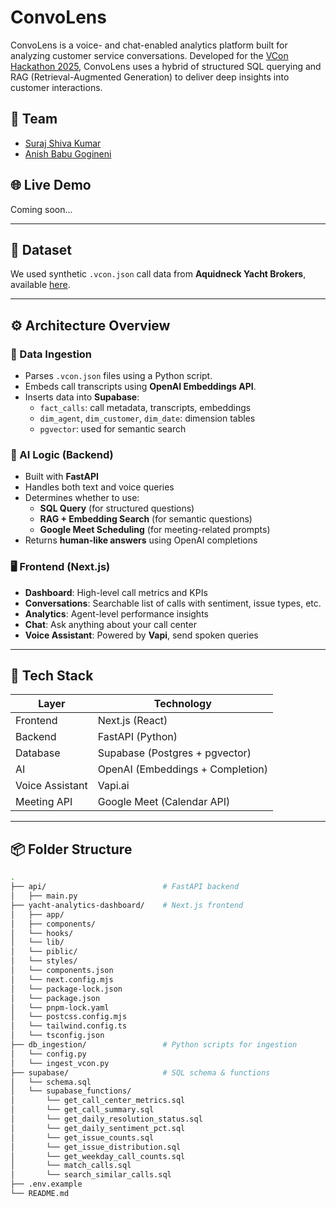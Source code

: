 # ConvoLens

ConvoLens is a voice- and chat-enabled analytics platform built for analyzing customer service conversations. Developed for the [VCon Hackathon 2025](https://blog.tadhack.com/2025/05/10/vcon-tadhack/), ConvoLens uses a hybrid of structured SQL querying and RAG (Retrieval-Augmented Generation) to deliver deep insights into customer interactions.

## 👥 Team

- [Suraj Shiva Kumar](https://github.com/surajshivkumar)
- [Anish Babu Gogineni](https://github.com/anish-gogineni)


## 🌐 Live Demo
Coming soon...

---

## 📁 Dataset

We used synthetic `.vcon.json` call data from **Aquidneck Yacht Brokers**, available [here](https://github.com/vcon-dev/tadhack-2025/tree/main).

---

## ⚙️ Architecture Overview

### 🔄 Data Ingestion
- Parses `.vcon.json` files using a Python script.
- Embeds call transcripts using **OpenAI Embeddings API**.
- Inserts data into **Supabase**:
  - `fact_calls`: call metadata, transcripts, embeddings
  - `dim_agent`, `dim_customer`, `dim_date`: dimension tables
  - `pgvector`: used for semantic search

### 🧠 AI Logic (Backend)
- Built with **FastAPI**
- Handles both text and voice queries
- Determines whether to use:
  - **SQL Query** (for structured questions)
  - **RAG + Embedding Search** (for semantic questions)
  - **Google Meet Scheduling** (for meeting-related prompts)
- Returns **human-like answers** using OpenAI completions

### 🖥️ Frontend (Next.js)
- **Dashboard**: High-level call metrics and KPIs
- **Conversations**: Searchable list of calls with sentiment, issue types, etc.
- **Analytics**: Agent-level performance insights
- **Chat**: Ask anything about your call center
- **Voice Assistant**: Powered by **Vapi**, send spoken queries

---

## 🧰 Tech Stack

| Layer          | Technology                        |
|----------------|------------------------------------|
| Frontend       | Next.js (React)                   |
| Backend        | FastAPI (Python)                  |
| Database       | Supabase (Postgres + pgvector)    |
| AI             | OpenAI (Embeddings + Completion)  |
| Voice Assistant| Vapi.ai                           |
| Meeting API    | Google Meet (Calendar API)        |

---

## 📦 Folder Structure

```bash
.
├── api/                          # FastAPI backend
│   ├── main.py
├── yacht-analytics-dashboard/    # Next.js frontend
│   ├── app/
│   ├── components/
│   └── hooks/
│   └── lib/
│   └── piblic/
│   └── styles/
│   └── components.json
│   └── next.config.mjs
│   └── package-lock.json
│   └── package.json
│   └── pnpm-lock.yaml
│   └── postcss.config.mjs
│   └── tailwind.config.ts
│   └── tsconfig.json
├── db_ingestion/                 # Python scripts for ingestion
│   └── config.py
│   └── ingest_vcon.py
├── supabase/                     # SQL schema & functions
│   └── schema.sql
│   └── supabase_functions/
│       └── get_call_center_metrics.sql
│       └── get_call_summary.sql
│       └── get_daily_resolution_status.sql
│       └── get_daily_sentiment_pct.sql
│       └── get_issue_counts.sql
│       └── get_issue_distribution.sql
│       └── get_weekday_call_counts.sql
│       └── match_calls.sql
│       └── search_similar_calls.sql
├── .env.example
└── README.md
